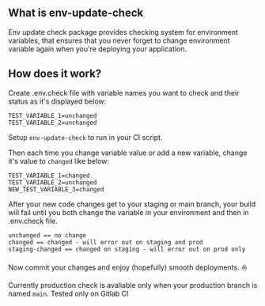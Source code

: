 ## What is env-update-check
Env update check package provides checking system for environment variables, that ensures that you never forget to change environment variable again when you're deploying your application.

## How does it work?
Create .env.check file with variable names you want to check and their status as it's displayed below:

```
TEST_VARIABLE_1=unchanged
TEST_VARIABLE_2=unchanged
```

Setup `env-update-check` to run in your CI script.

Then each time you change variable value or add a new variable, change it's value to `changed` like below:
```
TEST_VARIABLE_1=changed
TEST_VARIABLE_2=unchanged
NEW_TEST_VARIABLE_3=changed
```

After your new code changes get to your staging or main branch, your build will fail until you both change the variable in your environment and then in .env.check file.

``` 
unchanged == no change
changed == changed - will error out on staging and prod
staging-changed == changed on staging - will error out on prod only 
```

Now commit your changes and enjoy (hopefully) smooth deployments. ⛵️

Currently production check is avaliable only when your production branch is named `main`. 
Tested only on Gitlab CI